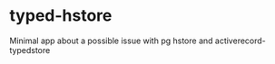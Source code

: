 typed-hstore
============

Minimal app about a possible issue with pg hstore and activerecord-typedstore
